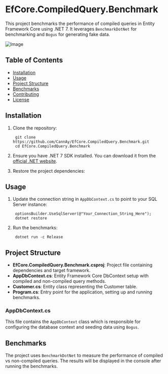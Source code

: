 ﻿# EfCore.CompiledQuery.Benchmark

This project benchmarks the performance of compiled queries in Entity Framework Core using .NET 7. It leverages `BenchmarkDotNet` for benchmarking and `Bogus` for generating fake data.

![Image](https://github.com/user-attachments/assets/eb06b0fc-3ff2-4180-9de8-e30c7064e04c)

## Table of Contents

- [Installation](#installation)
- [Usage](#usage)
- [Project Structure](#project-structure)
- [Benchmarks](#benchmarks)
- [Contributing](#contributing)
- [License](#license)

## Installation
                            
1. Clone the repository:

        git clone https://github.com/CannAy/EfCore.CompiledQuery.Benchmark.git
        cd EfCore.CompiledQuery.Benchmark
    
2. Ensure you have .NET 7 SDK installed. You can download it from the [official .NET website](https://dotnet.microsoft.com/download/dotnet/7.0).

3. Restore the project dependencies:
    
## Usage

1. Update the connection string in `AppDbContext.cs` to point to your SQL Server instance:

        optionsBuilder.UseSqlServer(@"Your_Connection_String_Here");
        dotnet restore
          
2. Run the benchmarks:

        dotnet run -c Release
    
## Project Structure

- **EfCore.CompiledQuery.Benchmark.csproj**: Project file containing dependencies and target framework.
- **AppDbContext.cs**: Entity Framework Core DbContext setup with compiled and non-compiled query methods.
- **Customer.cs**: Entity class representing the Customer table.
- **Program.cs**: Entry point for the application, setting up and running benchmarks.

### AppDbContext.cs

This file contains the `AppDbContext` class which is responsible for configuring the database context and seeding data using `Bogus`.

## Benchmarks

The project uses `BenchmarkDotNet` to measure the performance of compiled vs non-compiled queries. The results will be displayed in the console after running the benchmarks.


